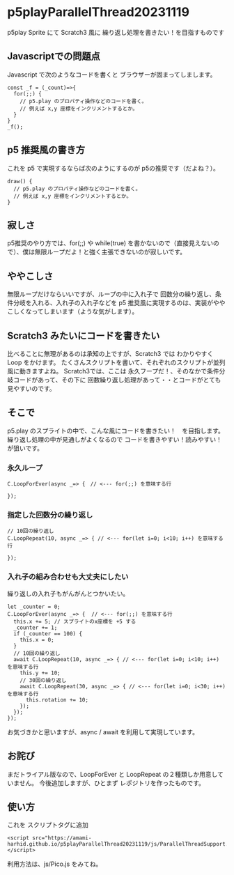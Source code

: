 # p5playParallelThread20231119
p5play Sprite にて Scratch3 風に 繰り返し処理を書きたい！を目指すものです

## Javascriptでの問題点

Javascript で次のようなコードを書くと ブラウザーが固まってしまします。

```
const _f = (_count)=>{
  for(;;) {
    // p5.play のプロパティ操作などのコードを書く。
    // 例えば x,y 座標をインクリメントするとか。
  }
}
_f();
```
## p5 推奨風の書き方

これを p5 で実現するならば次のようにするのが p5の推奨です（だよね？）。

```: コード
draw() {
  // p5.play のプロパティ操作などのコードを書く。
  // 例えば x,y 座標をインクリメントするとか。
}

```

## 寂しさ
p5推奨のやり方では、for(;;) や while(true) を書かないので（直接見えないので）、僕は無限ループだよ！と強く主張できないのが寂しいです。

## ややこしさ
無限ループだけならいいですが、ループの中に入れ子で 回数分の繰り返し、条件分岐を入れる、入れ子の入れ子などを p5 推奨風に実現するのは、実装がややこしくなってしまいます（ような気がします）。

## Scratch3 みたいにコードを書きたい
比べることに無理があるのは承知の上ですが、Scratch3 では わかりやすく Loop をかけます。
たくさんスクリプトを書いて、それぞれのスクリプトが並列風に動きますよね。
Scratch3では、ここは 永久フープだ！、そのなかで条件分岐コードがあって、その下に 回数繰り返し処理があって・・とコードがとても見やすいのです。

## そこで

p5.play のスプライトの中で、こんな風にコードを書きたい！　を目指します。
繰り返し処理の中が見通しがよくなるので コードを書きやすい！読みやすい！が狙いです。

### 永久ループ 
```
C.LoopForEver(async _=> {　// <--- for(;;) を意味する行

});
```
### 指定した回数分の繰り返し

```
// 10回の繰り返し
C.LoopRepeat(10, async _=> { // <--- for(let i=0; i<10; i++) を意味する行

});
```
### 入れ子の組み合わせも大丈夫にしたい

繰り返しの入れ子もがんがんとつかいたい。

```
let _counter = 0;
C.LoopForEver(async _=> {  // <--- for(;;) を意味する行
  this.x += 5; // スプライトのx座標を +5 する
  _counter += 1;
  if (_counter == 100) {
    this.x = 0;
  }
  // 10回の繰り返し
  await C.LoopRepeat(10, async _=> { // <--- for(let i=0; i<10; i++) を意味する行
    this.y += 10;
    // 30回の繰り返し
    await C.LoopRepeat(30, async _=> { // <--- for(let i=0; i<30; i++) を意味する行
      this.rotation += 10;
    });  
  });
});
```

お気づきかと思いますが、async / await を利用して実現しています。

## お詫び

まだトライアル版なので、LoopForEver と LoopRepeat の２種類しか用意していません。
今後追加しますが、ひとまず レポジトリを作ったものです。

## 使い方
これを スクリプトタグに追加
```
<script src="https://amami-harhid.github.io/p5playParallelThread20231119/js/ParallelThreadSupport.js"></script>
```

利用方法は、js/Pico.js をみてね。
